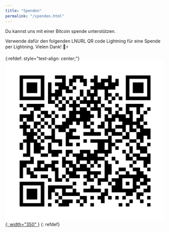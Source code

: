 ```yaml
---
title: "Spenden"
permalink: "/spenden.html"
---
```


Du kannst uns mit einer Bitcoin spende unterstützen.

Verwende dafür den folgenden LNURL QR code Lightning für eine Spende per Lightning. Vielen Dank! 🧡⚡️

{:refdef: style="text-align: center;"}
[![LNURL1DP68GURN8GHJ7MR9VAJKUEPWD3HXY6T5WVHXXMMD9AKXUATJD3CZ7CTSDYHHVVF0D3H82UNV9UCNZD338H5YCX](/assets/images/donate/qr.png){: width="350" }](lightning:LNURL1DP68GURN8GHJ7MR9VAJKUEPWD3HXY6T5WVHXXMMD9AKXUATJD3CZ7CTSDYHHVVF0D3H82UNV9UCNZD338H5YCX)
{: refdef}
